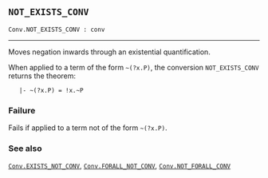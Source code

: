 ## `NOT_EXISTS_CONV`

``` hol4
Conv.NOT_EXISTS_CONV : conv
```

------------------------------------------------------------------------

Moves negation inwards through an existential quantification.

When applied to a term of the form `~(?x.P)`, the conversion
`NOT_EXISTS_CONV` returns the theorem:

``` hol4
   |- ~(?x.P) = !x.~P
```

### Failure

Fails if applied to a term not of the form `~(?x.P)`.

### See also

[`Conv.EXISTS_NOT_CONV`](#Conv.EXISTS_NOT_CONV),
[`Conv.FORALL_NOT_CONV`](#Conv.FORALL_NOT_CONV),
[`Conv.NOT_FORALL_CONV`](#Conv.NOT_FORALL_CONV)
